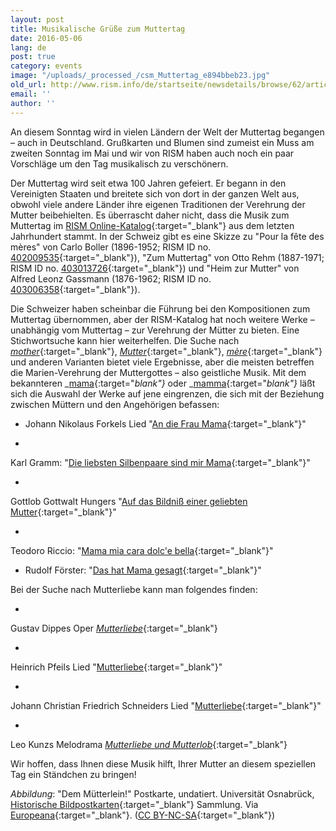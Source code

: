 ```yaml
---
layout: post
title: Musikalische Grüße zum Muttertag
date: 2016-05-06
lang: de
post: true
category: events
image: "/uploads/_processed_/csm_Muttertag_e894bbeb23.jpg"
old_url: http://www.rism.info/de/startseite/newsdetails/browse/62/article/64/musical-greetings-for-mothers-day.html
email: ''
author: ''
---
```



An diesem Sonntag wird in vielen Ländern der Welt der Muttertag begangen – auch in Deutschland. Grußkarten und Blumen sind zumeist ein Muss am zweiten Sonntag im Mai und wir von RISM haben auch noch ein paar Vorschläge um den Tag musikalisch zu verschönern.



Der Muttertag wird seit etwa 100 Jahren gefeiert. Er begann in den Vereinigten Staaten und breitete sich von dort in der ganzen Welt aus, obwohl viele andere Länder ihre eigenen Traditionen der Verehrung der Mutter beibehielten. Es überrascht daher nicht, dass die Musik zum Muttertag im [RISM Online-Katalog](https://opac.rism.info/metaopac/start.do?View=rism){:target="_blank"} aus dem letzten Jahrhundert stammt. In der Schweiz gibt es eine Skizze zu "Pour la fête des mères" von Carlo Boller (1896-1952; RISM ID no. [402009535](https://opac.rism.info/search?id=402009535){:target="_blank"}), "Zum Muttertag" von Otto Rehm (1887-1971; RISM ID no. [403013726](https://opac.rism.info/search?id=403013726){:target="_blank"}) und "Heim zur Mutter" von Alfred Leonz Gassmann (1876-1962; RISM ID no. [403006358](https://opac.rism.info/search?id=403006358){:target="_blank"}).



Die Schweizer haben scheinbar die Führung bei den Kompositionen zum Muttertag übernommen, aber der RISM-Katalog hat noch weitere Werke – unabhängig vom Muttertag – zur Verehrung der Mütter zu bieten. Eine Stichwortsuche kann hier weiterhelfen. Die Suche nach [_mother_](https://opac.rism.info/search?View=rism&q=mother){:target="_blank"}, [_Mutter_](https://opac.rism.info/search?View=rism&q=mutter){:target="_blank"}, [_mère_](https://opac.rism.info/search?View=rism&q=m%C3%A8re){:target="_blank"} und anderen Varianten bietet viele Ergebnisse, aber die meisten betreffen die Marien-Verehrung der Muttergottes – also geistliche Musik. Mit dem bekannteren _[mama](https://opac.rism.info/search?View=rism&q=mama){:target="_blank"}_ oder _[mamma](https://opac.rism.info/search?View=rism&q=mamma){:target="_blank"}_ läßt sich die Auswahl der Werke auf jene eingrenzen, die sich mit der Beziehung zwischen Müttern und den Angehörigen befassen:

- Johann Nikolaus Forkels Lied "[An die Frau Mama](https://opac.rism.info/search?id=464140333){:target="_blank"}"

-

Karl Gramm: "[Die liebsten Silbenpaare sind mir Mama](https://opac.rism.info/search?id=450021266){:target="_blank"}"


-

Gottlob Gottwalt Hungers "[Auf das Bildniß einer geliebten Mutter](https://opac.rism.info/search?id=220033265){:target="_blank"}"


-

Teodoro Riccio: "[Mama mia cara dolc'e bella](https://opac.rism.info/search?id=455017785){:target="_blank"}"


- Rudolf Förster: "[Das hat Mama gesagt](https://opac.rism.info/search?id=451026583){:target="_blank"}"



Bei der Suche nach Mutterliebe kann man folgendes finden:

-

Gustav Dippes Oper [_Mutterliebe_](https://opac.rism.info/search?View=rism&q=mutterliebe+gustav+dippe){:target="_blank"}


-

Heinrich Pfeils Lied "[Mutterliebe](https://opac.rism.info/search?View=rism&q=mutterliebe&author=heinrich+pfeil){:target="_blank"}"


-

Johann Christian Friedrich Schneiders Lied "[Mutterliebe](https://opac.rism.info/search?View=rism&q=mutterliebe&author=Johann+Christian+Friedrich+Schneider){:target="_blank"}"


-

Leo Kunzs Melodrama [_Mutterliebe und Mutterlob_](https://opac.rism.info/search?id=401000325){:target="_blank"}





Wir hoffen, dass Ihnen diese Musik hilft, Ihrer Mutter an diesem speziellen Tag ein Ständchen zu bringen!

_Abbildung_: "Dem Mütterlein!" Postkarte, undatiert. Universität Osnabrück, [Historische Bildpostkarten](http://www.bildpostkarten.uni-osnabrueck.de/displayimage.php?pos=-5485){:target="_blank"} Sammlung. Via [Europeana](http://europeana.eu/portal/record/2048043/ProvidedCHO_Universit_t_Osnabr_ck___Historische_Bildpostkarten_5485.html){:target="_blank"}. ([CC BY-NC-SA](http://creativecommons.org/licenses/by-nc-sa/3.0/){:target="_blank"})





<script type="text/javascript">var switchTo5x=true;</script><script type="text/javascript" src="http://w.sharethis.com/button/buttons.js"></script><script type="text/javascript">stLight.options({publisher: "9b601438-1ce1-49d8-bfd7-9cff5df54c17", doNotHash: false, doNotCopy: false, hashAddressBar: false});</script>